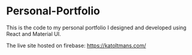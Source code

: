 # Personal-Portfolio

This is the code to my personal portfolio I designed and developed using React and Material UI. 

The live site hosted on firebase: https://katoltmans.com/
